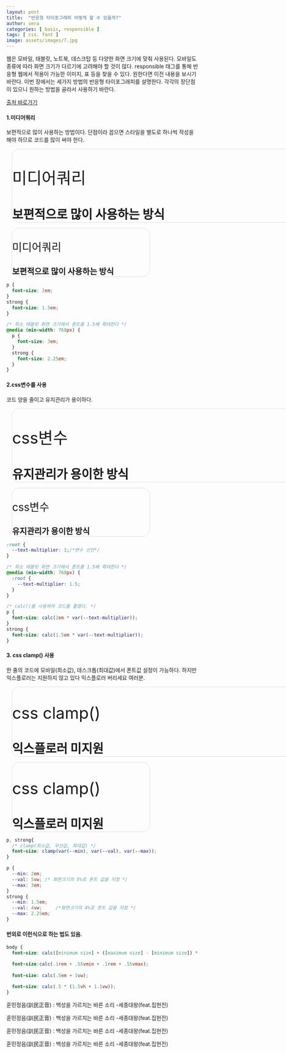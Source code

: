 ```yaml
---
layout: post
title:  "반응형 타이포그래피 어떻게 할 수 있을까?"
author: sera
categories: [ basic, responsible ]
tags: [ css. font ]
image: assets/images/7.jpg
---
```

웹은 모바일, 태블릿, 노트북, 데스크탑 등 다양한 화면 크기에 맞춰 사용된다. 모바일도 종류에 따라 화면 크기가 다르기에 고려해야 할 것이 많다.
responsible 태그를 통해 반응형 웹에서 적용이 가능한 이미지, 표 등을 찾을 수 있다. 원한다면 이전 내용을 보시기 바란다.
이번 장에서는 세가지 방법의 반응형 타이포그래피를 설명한다. 각각의 장단점이 있으니 원하는 방법을 골라서 사용하기 바란다.

<a href="https://dev.to/laurilllll/how-to-create-responsive-typography-using-css-three-different-methods-explained-50f8" class="btn btn-outline-dark" target="_blank">출처 바로가기</a>

#### 1.미디어쿼리
보편적으로 많이 사용하는 방법이다. 단점이라 꼽으면 스타일을 별도로 하나씩 작성을 해야 하므로 코드를 많이 써야 한다.

<style>
.inputBox{text-align: center;} 
.inputBox button{padding:.7em 1.2em;border-radius:8px;}
.mediaBox{border:1px solid #ddd;border-radius:20px;margin: 1em}
.mediaBox.tablet{width:768px}
.mediaBox.tablet p {font-size: 3em;}
.mediaBox.tablet strong {font-size: 2.25em;}

.mediaBox.mobile{width:360px}
.mediaBox.mobile p {font-size: 2em;}
.mediaBox.mobile strong {font-size: 1.5em;}

.propertyBox{border:1px solid #ddd;border-radius:20px;margin: 1em}
:root {
	--text-multiplier: 1;
	--text-multiplier2: 1.5;
}
.propertyBox.tablet{width:768px}
.propertyBox.tablet p {font-size: calc(2em * var(--text-multiplier2));}
.propertyBox.tablet strong {font-size: calc(1.5em * var(--text-multiplier2));}

.propertyBox.mobile{width:360px}
.propertyBox.mobile p {font-size: calc(2em * var(--text-multiplier));}
.propertyBox.mobile strong {font-size: calc(1.5em * var(--text-multiplier));}

.clampBox{border:1px solid #ddd;border-radius:20px;margin: 1em}
.clampBox p, .clampBox strong{font-size: clamp(var(--min), var(--val), var(--max));}
.clampBox p {--min: 2em;--val: 5vw;--max: 3em;}
.clampBox strong {--min: 1.5em;--val: 4vw;--max: 2.25em;}

.clampBox.tablet{width:768px}
.clampBox.mobile{width:360px}
</style>
<div class="mediaBox tablet">
	<p>미디어쿼리</p>
	<strong>보편적으로 많이 사용하는 방식</strong>
</div>
<div class="mediaBox mobile">
	<p>미디어쿼리</p>
	<strong>보편적으로 많이 사용하는 방식</strong>
</div>

```css
p {
  font-size: 2em;
}
strong {
  font-size: 1.5em;
}

/* 최소 태블릿 화면 크기에서 폰트를 1.5배 확대한다 */
@media (min-width: 768px) {
  p {
    font-size: 3em;
  }
  strong {
    font-size: 2.25em;
  }
}
```

#### 2.css변수를 사용
코드 양을 줄이고 유지관리가 용이하다.

<div class="propertyBox tablet">
	<p>css변수</p>
	<strong>유지관리가 용이한 방식</strong>
</div>
<div class="propertyBox mobile">
	<p>css변수</p>
	<strong>유지관리가 용이한 방식</strong>
</div>

```css
:root {
  --text-multiplier: 1;/*변수 선언*/
}

/* 최소 태블릿 화면 크기에서 폰트를 1.5배 확대한다 */
@media (min-width: 768px) {
  :root {
    --text-multiplier: 1.5;
  }
}

/* calc()를 사용하여 코드를 줄였다. */
p {
  font-size: calc(2em * var(--text-multiplier));
}
strong {
  font-size: calc(1.5em * var(--text-multiplier));
}
```

#### 3. css clamp() 사용
한 줄의 코드에 모바일(최소값), 데스크톱(최대값)에서 폰트값 설정이 가능하다.
하지만 익스플로러는 지원하지 않고 있다<span class="spoiler"> 익스플로러 버리세요 여러분</span>.

<div class="clampBox tablet">
	<p>css clamp()</p>
	<strong>익스플로러 미지원</strong>
</div>
<div class="clampBox mobile">
	<p>css clamp()</p>
	<strong>익스플로러 미지원</strong>
</div>

``` css
p, strong{
  /* clamp(최소값, 우선값, 최대값) */
  font-size: clamp(var(--min), var(--val), var(--max));
}

p {
  --min: 2em;
  --val: 5vw; /* 화면크기의 5%로 폰트 값을 지정 */
  --max: 3em;
}
strong {
  --min: 1.5em;  
  --val: 4vw;     /*화면크기의 4%로 폰트 값을 지정 */
  --max: 2.25em; 
}
```

#### 번외로 이런식으로 하는 법도 있음.
```css
body {
  font-size: calc([minimum size] + ([maximum size] - [minimum size]) * ((100vw - [minimum viewport width]) / ([maximum viewport width] - [minimum viewport width])));

  font-size:calc(.1rem + .55vmin + .1rem + .55vmax);
  
  font-size: calc(.5em + 1vw);
  
  font-size: calc(.5 * (1.5vh + 1.1vw));
}
```
<style>
.exBox h01{font-size: calc(16px + (64px - 16px) * ((100vw - 320px) / (768px - 320px)));}
.exBox h02{font-size: calc(.1rem + .55vmin + .1rem + .55vmax);}
.exBox h03{font-size: calc(.5em + 1vw);}
.exBox h04{font-size: calc(.5 * (1.5vh + 1.1vw));}
</style>


<div class="exBox">
	<p class="h01">훈민정음(訓民正音) : 백성을 가르치는 바른 소리 -세종대왕(feat.집현전)</p>
	<p class="h02">훈민정음(訓民正音) : 백성을 가르치는 바른 소리 -세종대왕(feat.집현전)</p>
	<p class="h03">훈민정음(訓民正音) : 백성을 가르치는 바른 소리 -세종대왕(feat.집현전)</p>
	<p class="h04">훈민정음(訓民正音) : 백성을 가르치는 바른 소리 -세종대왕(feat.집현전)</p>
</div>
